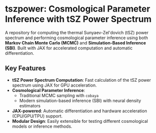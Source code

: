 # tszpower: Cosmological Parameter Inference with tSZ Power Spectrum

<!-- 
![Python](https://img.shields.io/badge/Python-3.8%2B-blue)
![JAX](https://img.shields.io/badge/JAX-%23F37623.svg?logo=jax&logoColor=white)
[![License](https://img.shields.io/badge/License-Apache%202.0-blue.svg)](https://opensource.org/licenses/Apache-2.0)
 -->

A repository for computing the thermal Sunyaev-Zel'dovich (tSZ) power spectrum and performing cosmological parameter inference using both **Markov Chain Monte Carlo (MCMC)** and **Simulation-Based Inference (SBI)**. Built with JAX for accelerated computation and automatic differentiation.

## Key Features
- **tSZ Power Spectrum Computation**: Fast calculation of the tSZ power spectrum using JAX for GPU acceleration.
- **Cosmological Parameter Inference**:
  - Traditional MCMC sampling with `cobaya`
  - Modern simulation-based inference (SBI) with neural density estimators
- **JAX-powered**: Automatic differentiation and hardware acceleration (CPU/GPU/TPU) support.
- **Modular Design**: Easily extensible for testing different cosmological models or inference methods.

<!-- 
## Installation
```bash
git clone https://github.com/licongxu/tszpower.git
cd tszpower
pip install -r requirements.txt
 -->
